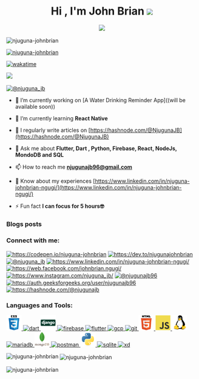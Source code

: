 <h1 align="center">Hi , I'm John Brian <img src="https://media.giphy.com/media/hvRJCLFzcasrR4ia7z/giphy.gif" width="35"></h1>
<p align="center">
  <a href="https://github.com/DenverCoder1/readme-typing-svg"><img src="https://readme-typing-svg.herokuapp.com?lines=Full+Stack+Developer;Competitive+Programmer;Computer+Science+Graduate;DS%20|%20Algorithms%20|%20OOP%20;Always%20learning%20new%20things&center=true&width=500&height=50"></a>
</p>

<p align="left"> <img src="https://komarev.com/ghpvc/?username=njuguna-johnbrian&label=Profile%20views&color=0e75b6&style=flat" alt="njuguna-johnbrian" /> </p>

<p align="left"> <a href="https://github.com/ryo-ma/github-profile-trophy"><img src="https://github-profile-trophy.vercel.app/?username=njuguna-johnbrian" alt="njuguna-johnbrian" /></a> </p>


[![wakatime](https://wakatime.com/badge/user/32d5c148-348d-4fed-914f-a0e741f33867.svg)](https://wakatime.com/@32d5c148-348d-4fed-914f-a0e741f33867)

<p>
  
  <a href='https://spotify-github-profile.vercel.app/api/view.svg?uid=ax09d6estnxd7yo84u5ru1pxc&redirect=true'> <img src='https://spotify-github-profile.vercel.app/api/view.svg?uid=ax09d6estnxd7yo84u5ru1pxc&cover_image=true&theme=default&bar_color=245ac6&bar_color_cover=true'/> </a> </p>

<p align="left"> <a href="https://twitter.com/@njuguna_jb" target="blank"><img src="https://img.shields.io/twitter/follow/@njuguna_jb?logo=twitter&style=for-the-badge" alt="@njuguna_jb" /></a> </p>

- 🔭 I’m currently working on [A Water Drinking Reminder App]((will be available soon))

- 🌱 I’m currently learning **React Native**

- 📝 I regularly write articles on [https://hashnode.com/@NjugunaJB](https://hashnode.com/@NjugunaJB)

- 💬 Ask me about **Flutter, Dart , Python, Firebase, React, NodeJs, MondoDB and SQL**

- 📫 How to reach me **njugunajb96@gmail.com**

- 📄 Know about my experiences [https://www.linkedin.com/in/njuguna-johnbrian-ngugi/](https://www.linkedin.com/in/njuguna-johnbrian-ngugi/)

- ⚡ Fun fact **I can focus for 5 hours🤓**

### Blogs posts
<!-- BLOG-POST-LIST:START -->
<!-- BLOG-POST-LIST:END -->

<h3 align="left">Connect with me:</h3>
<p align="left">
<a href="https://codepen.io/https://codepen.io/njuguna-johnbrian" target="blank"><img align="center" src="https://raw.githubusercontent.com/rahuldkjain/github-profile-readme-generator/master/src/images/icons/Social/codepen.svg" alt="https://codepen.io/njuguna-johnbrian" height="30" width="40" /></a>
<a href="https://dev.to/https://dev.to/njugunajohnbrian" target="blank"><img align="center" src="https://cdn.jsdelivr.net/npm/simple-icons@3.0.1/icons/dev-dot-to.svg" alt="https://dev.to/njugunajohnbrian" height="30" width="40" /></a>
<a href="https://twitter.com/@njuguna_jb" target="blank"><img align="center" src="https://raw.githubusercontent.com/rahuldkjain/github-profile-readme-generator/master/src/images/icons/Social/twitter.svg" alt="@njuguna_jb" height="30" width="40" /></a>
<a href="https://linkedin.com/in/https://www.linkedin.com/in/njuguna-johnbrian-ngugi/" target="blank"><img align="center" src="https://raw.githubusercontent.com/rahuldkjain/github-profile-readme-generator/master/src/images/icons/Social/linked-in-alt.svg" alt="https://www.linkedin.com/in/njuguna-johnbrian-ngugi/" height="30" width="40" /></a>
<a href="https://fb.com/https://web.facebook.com/johnbrian.ngugi/" target="blank"><img align="center" src="https://raw.githubusercontent.com/rahuldkjain/github-profile-readme-generator/master/src/images/icons/Social/facebook.svg" alt="https://web.facebook.com/johnbrian.ngugi/" height="30" width="40" /></a>
<a href="https://instagram.com/https://www.instagram.com/njuguna_jb/" target="blank"><img align="center" src="https://raw.githubusercontent.com/rahuldkjain/github-profile-readme-generator/master/src/images/icons/Social/instagram.svg" alt="https://www.instagram.com/njuguna_jb/" height="30" width="40" /></a>
<a href="https://medium.com/@njugunajb96" target="blank"><img align="center" src="https://raw.githubusercontent.com/rahuldkjain/github-profile-readme-generator/master/src/images/icons/Social/medium.svg" alt="@njugunajb96" height="30" width="40" /></a>
<a href="https://auth.geeksforgeeks.org/user/https://auth.geeksforgeeks.org/user/njugunajb96" target="blank"><img align="center" src="https://raw.githubusercontent.com/rahuldkjain/github-profile-readme-generator/master/src/images/icons/Social/geeks-for-geeks.svg" alt="https://auth.geeksforgeeks.org/user/njugunajb96" height="30" width="40" /></a>
<a href="/https://hashnode.com/@njugunajb" target="blank"><img align="center" src="https://raw.githubusercontent.com/rahuldkjain/github-profile-readme-generator/master/src/images/icons/Social/rss.svg" alt="https://hashnode.com/@njugunajb" height="30" width="40" /></a>
</p>

<h3 align="left">Languages and Tools:</h3>
<p align="left"> <a href="https://www.w3schools.com/css/" target="_blank"> <img src="https://raw.githubusercontent.com/devicons/devicon/master/icons/css3/css3-original-wordmark.svg" alt="css3" width="40" height="40"/> </a> <a href="https://dart.dev" target="_blank"> <img src="https://www.vectorlogo.zone/logos/dartlang/dartlang-icon.svg" alt="dart" width="40" height="40"/> </a> <a href="https://www.djangoproject.com/" target="_blank"> <img src="https://raw.githubusercontent.com/devicons/devicon/master/icons/django/django-original.svg" alt="django" width="40" height="40"/> </a> <a href="https://firebase.google.com/" target="_blank"> <img src="https://www.vectorlogo.zone/logos/firebase/firebase-icon.svg" alt="firebase" width="40" height="40"/> </a> <a href="https://flutter.dev" target="_blank"> <img src="https://www.vectorlogo.zone/logos/flutterio/flutterio-icon.svg" alt="flutter" width="40" height="40"/> </a> <a href="https://cloud.google.com" target="_blank"> <img src="https://www.vectorlogo.zone/logos/google_cloud/google_cloud-icon.svg" alt="gcp" width="40" height="40"/> </a> <a href="https://git-scm.com/" target="_blank"> <img src="https://www.vectorlogo.zone/logos/git-scm/git-scm-icon.svg" alt="git" width="40" height="40"/> </a> <a href="https://www.w3.org/html/" target="_blank"> <img src="https://raw.githubusercontent.com/devicons/devicon/master/icons/html5/html5-original-wordmark.svg" alt="html5" width="40" height="40"/> </a> <a href="https://developer.mozilla.org/en-US/docs/Web/JavaScript" target="_blank"> <img src="https://raw.githubusercontent.com/devicons/devicon/master/icons/javascript/javascript-original.svg" alt="javascript" width="40" height="40"/> </a> <a href="https://www.linux.org/" target="_blank"> <img src="https://raw.githubusercontent.com/devicons/devicon/master/icons/linux/linux-original.svg" alt="linux" width="40" height="40"/> </a> <a href="https://mariadb.org/" target="_blank"> <img src="https://www.vectorlogo.zone/logos/mariadb/mariadb-icon.svg" alt="mariadb" width="40" height="40"/> </a> <a href="https://www.mongodb.com/" target="_blank"> <img src="https://raw.githubusercontent.com/devicons/devicon/master/icons/mongodb/mongodb-original-wordmark.svg" alt="mongodb" width="40" height="40"/> </a> <a href="https://postman.com" target="_blank"> <img src="https://www.vectorlogo.zone/logos/getpostman/getpostman-icon.svg" alt="postman" width="40" height="40"/> </a> <a href="https://www.python.org" target="_blank"> <img src="https://raw.githubusercontent.com/devicons/devicon/master/icons/python/python-original.svg" alt="python" width="40" height="40"/> </a> <a href="https://www.sqlite.org/" target="_blank"> <img src="https://www.vectorlogo.zone/logos/sqlite/sqlite-icon.svg" alt="sqlite" width="40" height="40"/> </a> <a href="https://www.adobe.com/products/xd.html" target="_blank"> <img src="https://cdn.worldvectorlogo.com/logos/adobe-xd.svg" alt="xd" width="40" height="40"/> </a> </p>

<p><img align="left" src="https://github-readme-stats.vercel.app/api/top-langs?username=njuguna-johnbrian&show_icons=true&locale=en&layout=compact" alt="njuguna-johnbrian" /></p>

<p>&nbsp;<img align="center" src="https://github-readme-stats.vercel.app/api?username=njuguna-johnbrian&show_icons=true&locale=en" alt="njuguna-johnbrian" /></p>

<p><img align="center" src="https://github-readme-streak-stats.herokuapp.com/?user=njuguna-johnbrian&" alt="njuguna-johnbrian" /></p>
